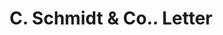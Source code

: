 ---
doi: 10.7916/D8GT709B
date_other: '1902'
date_other_textual: '1902'
form: correspondence
genre:
- Letters (correspondence)
name:
- C. Schmidt & Co.
object_in_context_url: https://biggert.cul.columbia.edu/items/view/ave_biggert_01243
subject_hierarchical_geographic:
- Cincinnati, Ohio, United States
subject_name:
- C. Schmidt & Co.
title: C. Schmidt & Co.. Letter
sort_title: C. Schmidt & Co.. Letter
call_number: ave_biggert_01243
coordinates:
- 39.1,-84.51666666666667
pid: ave_biggert_01243
identifiers: ave_biggert_01243
permalink: /biggert/ave_biggert_01243/
layout: iiif-image-page
---